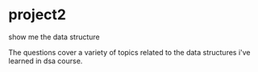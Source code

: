 # project2
show me the data structure

The questions cover a variety of topics related to the data structures i've learned in dsa course. 
